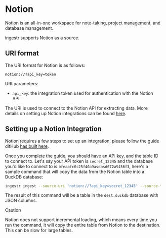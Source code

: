 # Notion
[Notion](https://www.notion.so/) is an all-in-one workspace for note-taking, project management, and database management.

ingestr supports Notion as a source.

## URI format
The URI format for Notion is as follows:

```plaintext
notion://?api_key=token
```

URI parameters:
- `api_key`: the integration token used for authentication with the Notion API

The URI is used to connect to the Notion API for extracting data. More details on setting up Notion integrations can be found [here](https://developers.notion.com/docs/getting-started).

## Setting up a Notion Integration

Notion requires a few steps to set up an integration, please follow the guide dltHub [has built here](https://dlthub.com/docs/dlt-ecosystem/verified-sources/notion#setup-guide).

Once you complete the guide, you should have an API key, and the table ID to connect to. Let's say your API token is `secret_12345` and the database you'd like to connect to is `bfeaafc0c25f40a9asdasd672a9456f3`, here's a sample command that will copy the data from the Notion table into a DuckDB database:

```sh
ingestr ingest --source-uri 'notion://?api_key=secret_12345' --source-table 'bfeaafc0c25f40a9asdasd672a9456f3' --dest-uri duckdb:///dest.duckdb --dest-table 'notion.output'
```

The result of this command will be a table in the `dest.duckdb` database with JSON columns. 

> [!CAUTION]
> Notion does not support incremental loading, which means every time you run the command, it will copy the entire table from Notion to the destination. This can be slow for large tables.

